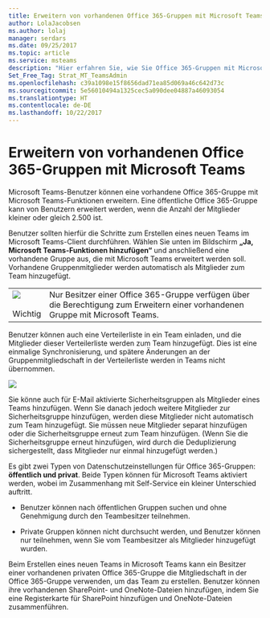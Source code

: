 ```yaml
---
title: Erweitern von vorhandenen Office 365-Gruppen mit Microsoft Teams | Microsoft-Support
author: LolaJacobsen
ms.author: lolaj
manager: serdars
ms.date: 09/25/2017
ms.topic: article
ms.service: msteams
description: "Hier erfahren Sie, wie Sie Office 365-Gruppen mit Microsoft Teams erweitern, indem Sie eine Verteilerliste in ein Team einladen, für E-Mail aktivierte Sicherheitsgruppen hinzufügen usw."
Set_Free_Tag: Strat_MT_TeamsAdmin
ms.openlocfilehash: c39a1098e15f8656dad71ea85d069a46c642d73c
ms.sourcegitcommit: 5e56010494a1325cec5a090dee04887a46093054
ms.translationtype: HT
ms.contentlocale: de-DE
ms.lasthandoff: 10/22/2017
---
```

<a name="enhance-existing-office-365-groups-with-microsoft-teams"></a>Erweitern von vorhandenen Office 365-Gruppen mit Microsoft Teams
=======================================================

Microsoft Teams-Benutzer können eine vorhandene Office 365-Gruppe mit Microsoft Teams-Funktionen erweitern. Eine öffentliche Office 365-Gruppe kann von Benutzern erweitert werden, wenn die Anzahl der Mitglieder kleiner oder gleich 2.500 ist.

Benutzer sollten hierfür die Schritte zum Erstellen eines neuen Teams im Microsoft Teams-Client durchführen. Wählen Sie unten im Bildschirm **„Ja, Microsoft Teams-Funktionen hinzufügen“** und anschließend eine vorhandene Gruppe aus, die mit Microsoft Teams erweitert werden soll. Vorhandene Gruppenmitglieder werden automatisch als Mitglieder zum Team hinzugefügt.


|  |  |
|---------|---------|
|![](media/Enhance_Existing_Office_365_groups_with_Microsoft_Teams_image1.png)<br></br>Wichtig     |Nur Besitzer einer Office 365-Gruppe verfügen über die Berechtigung zum Erweitern einer vorhandenen Gruppe mit Microsoft Teams.         |

Benutzer können auch eine Verteilerliste in ein Team einladen, und die Mitglieder dieser Verteilerliste werden zum Team hinzugefügt. Dies ist eine einmalige Synchronisierung, und spätere Änderungen an der Gruppenmitgliedschaft in der Verteilerliste werden in Teams nicht übernommen. 

![](media/Enhance_Existing_Office_365_groups_with_Microsoft_Teams_image2.png)

Sie könne auch für E-Mail aktivierte Sicherheitsgruppen als Mitglieder eines Teams hinzufügen. Wenn Sie danach jedoch weitere Mitglieder zur Sicherheitsgruppe hinzufügen, werden diese Mitglieder nicht automatisch zum Team hinzugefügt. Sie müssen neue Mitglieder separat hinzufügen oder die Sicherheitsgruppe erneut zum Team hinzufügen. (Wenn Sie die Sicherheitsgruppe erneut hinzufügen, wird durch die Deduplizierung sichergestellt, dass Mitglieder nur einmal hinzugefügt werden.)

Es gibt zwei Typen von Datenschutzeinstellungen für Office 365-Gruppen: **öffentlich und privat**. Beide Typen können für Microsoft Teams aktiviert werden, wobei im Zusammenhang mit Self-Service ein kleiner Unterschied auftritt.

-   Benutzer können nach öffentlichen Gruppen suchen und ohne Genehmigung durch den Teambesitzer teilnehmen.

-   Private Gruppen können nicht durchsucht werden, und Benutzer können nur teilnehmen, wenn Sie vom Teambesitzer als Mitglieder hinzugefügt wurden.

Beim Erstellen eines neuen Teams in Microsoft Teams kann ein Besitzer einer vorhandenen privaten Office 365-Gruppe die Mitgliedschaft in der Office 365-Gruppe verwenden, um das Team zu erstellen. Benutzer können ihre vorhandenen SharePoint- und OneNote-Dateien hinzufügen, indem Sie eine Registerkarte für SharePoint hinzufügen und OneNote-Dateien zusammenführen.
